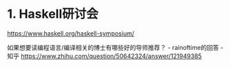 





# 1. Haskell研讨会



https://www.haskell.org/haskell-symposium/





如果想要读编程语言/编译相关的博士有哪些好的导师推荐？ - rainoftime的回答 - 知乎
https://www.zhihu.com/question/50642324/answer/121949385























